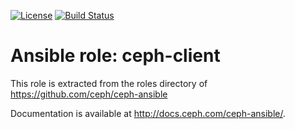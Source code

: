 [![License](https://img.shields.io/badge/license-Apache%202-blue.svg)](https://www.apache.org/licenses/LICENSE-2.0)
[![Build Status](https://travis-ci.org/gserlophug/ansible-role-haproxy.svg?branch=master)](https://travis-ci.org/serlophug/ansible-role-ceph-client)
# Ansible role: ceph-client

This role is extracted from the roles directory of https://github.com/ceph/ceph-ansible

Documentation is available at http://docs.ceph.com/ceph-ansible/.
